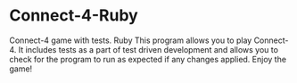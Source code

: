 # Connect-4-Ruby
Connect-4 game with tests. Ruby
This program allows you to play Connect-4. It includes tests as a part of test driven development and allows you to check for the program to run
as expected if any changes applied.
Enjoy the game!
